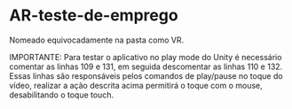 # AR-teste-de-emprego
Nomeado equivocadamente na pasta como VR.

IMPORTANTE: Para testar o aplicativo no play mode do Unity é necessário comentar as linhas 109 e 131, em seguida descomentar as linhas 110 e 132. Essas linhas são responsáveis pelos comandos de play/pause no toque do vídeo, realizar a ação descrita acima permitirá o toque com o mouse, desabilitando o toque touch.
